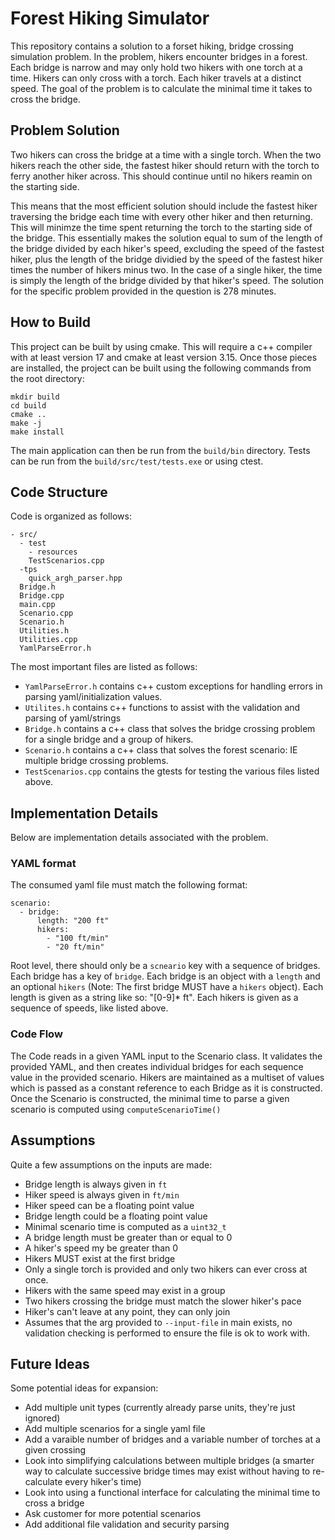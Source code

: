 Forest Hiking Simulator
=======================
This repository contains a solution to a forset hiking, bridge crossing simulation problem.
In the problem, hikers encounter bridges in a forest.
Each bridge is narrow and may only hold two hikers with one torch at a time.
Hikers can only cross with a torch.
Each hiker travels at a distinct speed.
The goal of the problem is to calculate the minimal time it takes to cross the bridge.

## Problem Solution
Two hikers can cross the bridge at a time with a single torch.
When the two hikers reach the other side, the fastest hiker should return with the torch to ferry another hiker across.
This should continue until no hikers reamin on the starting side.

This means that the most efficient solution should include the fastest hiker traversing the bridge each time with every other hiker and then returning.
This will minimze the time spent returning the torch to the starting side of the bridge.
This essentially makes the solution equal to sum of the length of the bridge divided by each hiker's speed, excluding the speed of the fastest hiker, plus the length of the bridge dividied by the speed of the fastest hiker times the number of hikers minus two.
In the case of a single hiker, the time is simply the length of the bridge divided by that hiker's speed.
The solution for the specific problem provided in the question is 278 minutes.

## How to Build
This project can be built by using cmake.
This will require a c++ compiler with at least version 17 and cmake at least version 3.15.
Once those pieces are installed, the project can be built using the following commands from the root directory:
```
mkdir build
cd build
cmake ..
make -j
make install
```

The main application can then be run from the `build/bin` directory.
Tests can be run from the `build/src/test/tests.exe` or using ctest.

## Code Structure
Code is organized as follows:
```
- src/
  - test
    - resources
    TestScenarios.cpp
  -tps
    quick_argh_parser.hpp
  Bridge.h
  Bridge.cpp
  main.cpp
  Scenario.cpp
  Scenario.h
  Utilities.h
  Utilities.cpp
  YamlParseError.h
```

The most important files are listed as follows:
- `YamlParseError.h` contains c++ custom exceptions for handling errors in parsing yaml/initialization values.
- `Utilites.h` contains c++ functions to assist with the validation and parsing of yaml/strings
- `Bridge.h` contains a c++ class that solves the bridge crossing problem for a single bridge and a group of hikers.
- `Scenario.h` contains a c++ class that solves the forest scenario: IE multiple bridge crossing problems.
- `TestScenarios.cpp` contains the gtests for testing the various files listed above.

## Implementation Details
Below are implementation details associated with the problem.

### YAML format
The consumed yaml file must match the following format:
```
scenario:
  - bridge:
      length: "200 ft"
      hikers:
        - "100 ft/min"
        - "20 ft/min"
```

Root level, there should only be a `scneario` key with a sequence of bridges.
Each bridge has a key of `bridge`.
Each bridge is an object with a `length` and an optional `hikers` (Note: The first bridge MUST have a `hikers` object).
Each length is given as a string like so: "[0-9]* ft". 
Each hikers is given as a sequence of speeds, like listed above.

### Code Flow
The Code reads in a given YAML input to the Scenario class.
It validates the provided YAML, and then creates individual bridges for each sequence value in the provided scenario.
Hikers are maintained as a multiset of values which is passed as a constant reference to each Bridge as it is constructed.
Once the Scenario is constructed, the minimal time to parse a given scenario is computed using `computeScenarioTime()`

## Assumptions
Quite a few assumptions on the inputs are made:
- Bridge length is always given in `ft`
- Hiker speed is always given in `ft/min`
- Hiker speed can be a floating point value
- Bridge length could be a floating point value
- Minimal scenario time is computed as a `uint32_t`
- A bridge length must be greater than or equal to 0
- A hiker's speed my be greater than 0
- Hikers MUST exist at the first bridge
- Only a single torch is provided and only two hikers can ever cross at once.
- Hikers with the same speed may exist in a group
- Two hikers crossing the bridge must match the slower hiker's pace
- Hiker's can't leave at any point, they can only join
- Assumes that the arg provided to `--input-file` in main exists, no validation checking is performed to ensure the file is ok to work with.

## Future Ideas
Some potential ideas for expansion:
- Add multiple unit types (currently already parse units, they're just ignored)
- Add multiple scenarios for a single yaml file
- Add a varaible number of bridges and a variable number of torches at a given crossing
- Look into simplifying calculations between multiple bridges (a smarter way to calculate successive bridge times may exist without having to re-calculate every hiker's time)
- Look into using a functional interface for calculating the minimal time to cross a bridge
- Ask customer for more potential scenarios
- Add additional file validation and security parsing